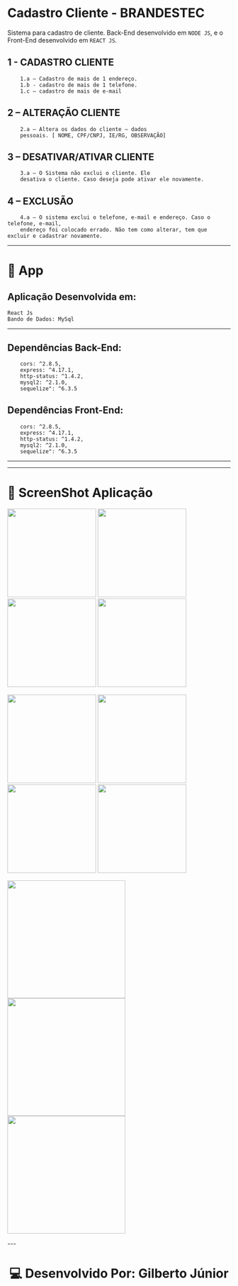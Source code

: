 # Cadastro Cliente - BRANDESTEC

Sistema para cadastro de cliente. Back-End desenvolvido em `NODE JS`, e o Front-End desenvolvido em `REACT JS`.

## 1 - CADASTRO CLIENTE

        1.a – Cadastro de mais de 1 endereço.
        1.b - cadastro de mais de 1 telefone.
        1.c – cadastro de mais de e-mail

## 2 – ALTERAÇÃO CLIENTE
	
        2.a – Altera os dados do cliente – dados 
        pessoais. [ NOME, CPF/CNPJ, IE/RG, OBSERVAÇÃO]

## 3 – DESATIVAR/ATIVAR CLIENTE
	
        3.a – O Sistema não exclui o cliente. Ele 
        desativa o cliente. Caso deseja pode ativar ele novamente.

## 4 – EXCLUSÃO
	
        4.a – O sistema exclui o telefone, e-mail e endereço. Caso o telefone, e-mail, 
        endereço foi colocado errado. Não tem como alterar, tem que excluir e cadastrar novamente.

---
# 📱 App
## Aplicação Desenvolvida em:
    React Js
    Bando de Dados: MySql
---
## Dependências Back-End: 

        cors: ^2.8.5,
        express: ^4.17.1,
        http-status: ^1.4.2,
        mysql2: ^2.1.0,
        sequelize": ^6.3.5

## Dependências Front-End: 

        cors: ^2.8.5,
        express: ^4.17.1,
        http-status: ^1.4.2,
        mysql2: ^2.1.0,
        sequelize": ^6.3.5        
---


---

# 📱 ScreenShot Aplicação
<p align="left">
<img src="./front-end/src/assets/1.jpeg" width="200">
<img src="./front-end/src/assets/2.jpeg" width="200">
<img src="./front-end/src/assets/3.jpeg" width="200">
<img src="./front-end/src/assets/4.jpeg" width="200">
</p>
<p align="left">
<img src="./front-end/src/assets/5.jpeg" width="200">
<img src="./front-end/src/assets/6.jpeg" width="200">
<img src="./front-end/src/assets/7.jpeg" width="200">
<img src="./front-end/src/assets/8.jpeg" width="200">
</p>
<p align="left">
<img src="./front-end/src/assets/9.jpeg" width="266">
<img src="./front-end/src/assets/10.jpeg" width="266">
<img src="./front-end/src/assets/11.jpeg" width="266">
</p>
---
<h1 align="center">💻 Desenvolvido Por: Gilberto Júnior</h1>
